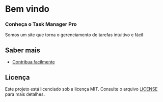 # Bem vindo

### Conheça o Task Manager Pro
Somos um site que torna o gerenciamento de tarefas intuitivo e fácil

## Saber mais

- [Contribua facilmente ](https://github.com/Task-Manager-Pro/Welcome)

## Licença

Este projeto está licenciado sob a licença MIT. Consulte o arquivo [LICENSE](https://github.com/seu-usuario/task-manager/LICENSE) para mais detalhes.
